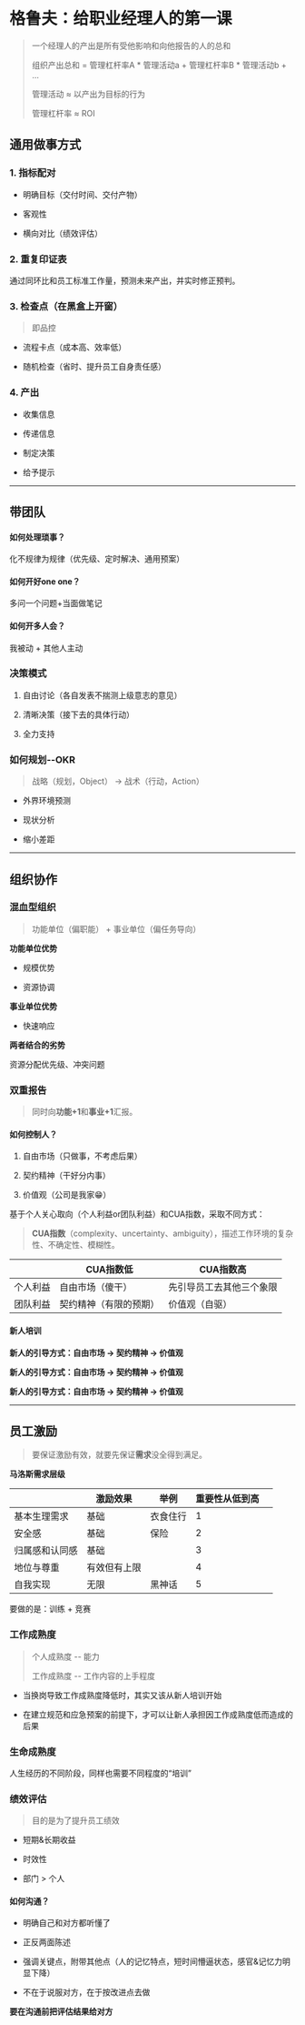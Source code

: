 # 格鲁夫：给职业经理人的第一课

> 一个经理人的产出是所有受他影响和向他报告的人的总和
> 
> 组织产出总和 = 管理杠杆率A * 管理活动a + 管理杠杆率B * 管理活动b + ...
> 
> 管理活动 ≈ 以产出为目标的行为
> 
> 管理杠杆率 ≈ ROI

## 通用做事方式

### 1. 指标配对

- 明确目标（交付时间、交付产物）

- 客观性

- 横向对比（绩效评估）

### 2. 重复印证表

通过同环比和员工标准工作量，预测未来产出，并实时修正预判。

### 3. 检查点（在黑盒上开窗）

> 即品控

- 流程卡点（成本高、效率低）

- 随机检查（省时、提升员工自身责任感）

### 

### 4. 产出

- 收集信息

- 传递信息

- 制定决策

- 给予提示

---

## 带团队

#### 如何处理琐事？

化不规律为规律（优先级、定时解决、通用预案）

#### 如何开好one one？

多问一个问题+当面做笔记

#### 如何开多人会？

我被动 + 其他人主动

### 决策模式

1. 自由讨论（各自发表不揣测上级意志的意见）

2. 清晰决策（接下去的具体行动）

3. 全力支持

### 如何规划--OKR

> 战略（规划，Object） -> 战术（行动，Action）

- 外界环境预测

- 现状分析

- 缩小差距

---

## 组织协作

### 混血型组织

> 功能单位（偏职能） + 事业单位（偏任务导向）

**功能单位优势**

- 规模优势

- 资源协调

**事业单位优势**

- 快速响应

**两者结合的劣势**

资源分配优先级、冲突问题

### 双重报告

> 同时向**功能+1**和**事业+1**汇报。

#### 如何控制人？

1. 自由市场（只做事，不考虑后果）

2. 契约精神（干好分内事）

3. 价值观（公司是我家😁）

基于个人关心取向（个人利益or团队利益）和CUA指数，采取不同方式：

> **CUA指数**（complexity、uncertainty、ambiguity），描述工作环境的复杂性、不确定性、模糊性。

|      | CUA指数低      | CUA指数高       |
| ---- | ----------- | ------------ |
| 个人利益 | 自由市场（傻干）    | 先引导员工去其他三个象限 |
| 团队利益 | 契约精神（有限的预期） | 价值观（自驱）      |

#### 新人培训

**新人的引导方式：自由市场 -> 契约精神 -> 价值观**

**新人的引导方式：自由市场 -> 契约精神 -> 价值观**

**新人的引导方式：自由市场 -> 契约精神 -> 价值观**

---

## 员工激励

> 要保证激励有效，就要先保证**需求**没全得到满足。

**马洛斯需求层级**

|         | 激励效果   | 举例   | 重要性从低到高 |     |
| ------- | ------ | ---- | ------- | --- |
| 基本生理需求  | 基础     | 衣食住行 | 1       |     |
| 安全感     | 基础     | 保险   | 2       |     |
| 归属感和认同感 | 基础     |      | 3       |     |
| 地位与尊重   | 有效但有上限 |      | 4       |     |
| 自我实现    | 无限     | 黑神话  | 5       |     |

要做的是：训练 + 竞赛

### 工作成熟度

> 个人成熟度 -- 能力
> 
> 工作成熟度 -- 工作内容的上手程度

- 当换岗导致工作成熟度降低时，其实又该从新人培训开始

- 在建立规范和应急预案的前提下，才可以让新人承担因工作成熟度低而造成的后果

### 生命成熟度

人生经历的不同阶段，同样也需要不同程度的“培训”

### 绩效评估

> 目的是为了提升员工绩效

- 短期&长期收益

- 时效性

- 部门 > 个人

#### 如何沟通？

- 明确自己和对方都听懂了

- 正反两面陈述

- 强调关键点，附带其他点（人的记忆特点，短时间懵逼状态，感官&记忆力明显下降）

- 不在于说服对方，在于按改进点去做

**要在沟通前把评估结果给对方**
